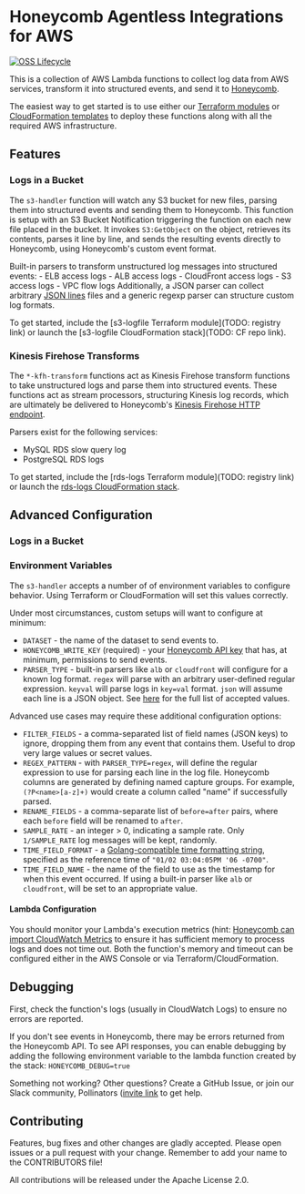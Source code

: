 # Honeycomb Agentless Integrations for AWS

[![OSS Lifecycle](https://img.shields.io/osslifecycle/honeycombio/agentless-integrations-for-aws?color=success)](https://github.com/honeycombio/home/blob/main/honeycomb-oss-lifecycle-and-practices.md)

This is a collection of AWS Lambda functions to collect log data from AWS services, transform it into structured events, and send it to [Honeycomb](https://honeycomb.io).

The easiest way to get started is to use either our [Terraform modules](https://github.com/honeycombio/terraform-aws-integrations) or [CloudFormation templates](https://github.com/honeycombio/cloudformation-integrations) to deploy these functions along with all the required AWS infrastructure.

## Features

### Logs in a Bucket

The `s3-handler` function will watch any S3 bucket for new files, parsing them into structured events and sending them to Honeycomb.
This function is setup with an S3 Bucket Notification triggering the function on each new file placed in the bucket.
It invokes `S3:GetObject` on the object, retrieves its contents, parses it line by line, and sends the resulting events directly to Honeycomb, using Honeycomb's custom event format.

Built-in parsers to transform unstructured log messages into structured events:
    - ELB access logs
    - ALB access logs
    - CloudFront access logs
    - S3 access logs
    - VPC flow logs
Additionally, a JSON parser can collect arbitrary [JSON lines](https://jsonlines.org) files and a generic regexp parser can structure custom log formats.

To get started, include the [s3-logfile Terraform module](TODO: registry link) or launch the [s3-logfile CloudFormation stack](TODO: CF repo link).

### Kinesis Firehose Transforms

The `*-kfh-transform` functions act as Kinesis Firehose transform functions to take unstructured logs and parse them into structured events.
These functions act as stream processors, structuring Kinesis log records, which are ultimately be delivered to Honeycomb's [Kinesis Firehose HTTP endpoint](https://docs.honeycomb.io/getting-data-in/aws/how-aws-integrations-work/#how-aws-cloudwatch-logs-integrations-work).

Parsers exist for the following services:
- MySQL RDS slow query log
- PostgreSQL RDS logs

To get started, include the [rds-logs Terraform module](TODO: registry link) or launch the [rds-logs CloudFormation stack](https://github.com/honeycombio/cloudformation-integrations/blob/main/README.md#rds-logs).

## Advanced Configuration

### Logs in a Bucket

### Environment Variables

The `s3-handler` accepts a number of of environment variables to configure behavior. Using Terraform or CloudFormation will set this values correctly.

Under most circumstances, custom setups will want to configure at minimum:

- `DATASET` - the name of the dataset to send events to.
- `HONEYCOMB_WRITE_KEY` (required) - your [Honeycomb API key](https://docs.honeycomb.io/getting-data-in/api-keys/) that has, at minimum, permissions to send events.
- `PARSER_TYPE` - built-in parsers like `alb` or `cloudfront` will configure for a known log format. `regex` will parse with an arbitrary user-defined regular expression. `keyval` will parse logs in `key=val` format. `json` will assume each line is a JSON object. See [here](https://github.com/honeycombio/agentless-integrations-for-aws/blob/main/common/common.go#L131-L157) for the full list of accepted values.

Advanced use cases may require these additional configuration options:

- `FILTER_FIELDS` - a comma-separated list of field names (JSON keys) to ignore, dropping them from any event that contains them. Useful to drop very large values or secret values.
- `REGEX_PATTERN` - with `PARSER_TYPE=regex`, will define the regular expression to use for parsing each line in the log file. Honeycomb columns are generated by defining named capture groups. For example, `(?P<name>[a-z]+)` would create a column called "name" if successfully parsed.
- `RENAME_FIELDS` - a comma-separate list of `before=after` pairs, where each `before` field will be renamed to `after`.
- `SAMPLE_RATE` - an integer > 0, indicating a sample rate. Only `1/SAMPLE_RATE` log messages will be kept, randomly.
- `TIME_FIELD_FORMAT` - a [Golang-compatible time formatting string](https://pkg.go.dev/time#Time.Format), specified as the reference time of `"01/02 03:04:05PM '06 -0700"`.
- `TIME_FIELD_NAME` - the name of the field to use as the timestamp for when this event occurred. If using a built-in parser like `alb` or `cloudfront`, will be set to an appropriate value.

#### Lambda Configuration

You should monitor your Lambda's execution metrics (hint: [Honeycomb can import CloudWatch Metrics](https://docs.honeycomb.io/getting-data-in/aws/how-aws-integrations-work/#metrics-via-aws-cloudwatch-metrics) to ensure it has sufficient memory to process logs and does not time out. Both the function's memory and timeout can be configured either in the AWS Console or via Terraform/CloudFormation.

## Debugging

First, check the function's logs (usually in CloudWatch Logs) to ensure no errors are reported.

If you don't see events in Honeycomb, there may be errors returned from the Honeycomb API. To see API responses, you can enable debugging
by adding the following environment variable to the lambda function created by the stack: `HONEYCOMB_DEBUG=true`

Something not working? Other questions? Create a GitHub Issue, or join our Slack community, Pollinators ([invite link](https://join.slack.com/t/honeycombpollinators/shared_invite/zt-xqexg936-dckd0l29wdE3WLmUs8Qvpg) to get help.

## Contributing

Features, bug fixes and other changes are gladly accepted.
Please open issues or a pull request with your change.
Remember to add your name to the CONTRIBUTORS file!

All contributions will be released under the Apache License 2.0.
